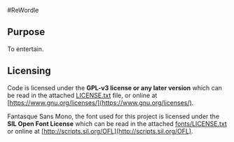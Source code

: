 #ReWordle
## Purpose
To entertain.
## Licensing
Code is licensed under the **GPL-v3 license or any later version** which can be read
in the attached [LICENSE.txt](LICENSE.txt) file, or online at
[https://www.gnu.org/licenses/](https://www.gnu.org/licenses/).

Fantasque Sans Mono, the font used for this project is licensed
under the **SIL Open Font License** which can be read in the
attached [fonts/LICENSE.txt](fonts/LICENSE.txt) or online at
[http://scripts.sil.org/OFL](http://scripts.sil.org/OFL).